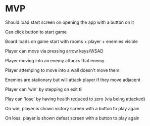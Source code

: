 MVP
===

Should load start screen on opening the app with a button on it

Can click button to start game

Board loads on game start with rooms + player + enemies visible

Player can move via pressing arrow keys/WSAD

Player moving into an enemy attacks that enemy

Player attemping to move into a wall doesn't move them

Enemies are stationary but will attack player if they move adjacent

Player can 'win' by stepping on exit til

Play can 'lose' by having health reduced to zero (via being attacked)

On win, player is shown victory screen with a button to play again

On loss, player is shown defeat screen with a button to play again
